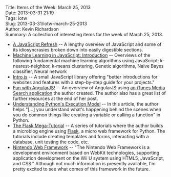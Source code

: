 Title: Items of the Week: March 25, 2013  
Date: 2013-03-31 21:19  
Tags: iotw  
Slug: 2013-03-31/iotw-march-25-2013  
Author: Kevin Richardson  
Summary: A collection of interesting items for the week of March 25, 2013.  

* [A JavaScript Refresh](http://typedarray.org/javascript-refresh/) -- A lengthy overview of JavaScript and some of its idiosyncrasies broken down into easily digestible sections.
* [Machine Learning in JavaScript: Introduction](http://burakkanber.com/blog/machine-learning-in-other-languages-introduction/) -- Overviews of the following fundamental machine learning algorithms using JavaScript:  k-nearest-neighbor, k-means clustering, Genetic algorithms, Naive Bayes classifier, Neural network
* [Intro.js](http://usablica.github.com/intro.js/) -- A small JavaScript library offering "better introductions for websites and features with a step-by-step guide for your projects."
* [Fun with AngularJS!](http://devgirl.org/2013/03/21/fun-with-angularjs/) -- An overview of AngularJS using [an iTunes Media Search application](http://devgirl.org/files/MediaExplorer/#/) the author created. The author also has a great list of further resources at the end of her post.
* [Understanding Python's Execution Model](http://www.jeffknupp.com/blog/2013/02/14/drastically-improve-your-python-understanding-pythons-execution-model/) -- In this article, the author helps "[…] you understand what's happening behind the scenes when you do common things like creating a variable or calling a function" in Python.
* [The Flask Mega-Tutorial](http://blog.miguelgrinberg.com/post/the-flask-mega-tutorial-part-i-hello-world) -- A series of tutorials where the author builds a microblog engine using [Flask](http://flask.pocoo.org/), a micro web framework for Python. The tutorials include creating templates and forms, interacting with a database, unit testing the code, etc.
* [Nintendo Web Framework](https://gdc2013.nintendo.com/) -- "The Nintendo Web Framework is a development environment based on WebKit technologies, supporting application development on the Wii U system using HTML5, JavaScript, and CSS." Although not much information is presently available, I'm pretty excited to see what comes of this framework in the future.
